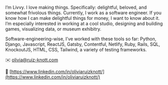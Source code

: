 I’m Livvy. I love making things. Specifically: delightful, beloved, and somewhat frivolous things. Currently, I work as a software engineer. If you know how I can make delightful things for money, I want to know about it. I’m especially interested in working at a cool studio, designing and building games, visualizing data, or museum exhibitry. 

Software-engineering-wise, I’ve worked with these tools so far: Python, Django, Javascript, ReactJS, Gatsby, Contentful, Netlify, Ruby, Rails, SQL, KnockoutJS, HTML, CSS, Tailwind, a variety of testing frameworks.

✉️ [olivia@ruiz-knott.com](mailto:olivia@ruiz-knott.com)

🔗 [https://www.linkedin.com/in/oliviaruizknott/](https://www.linkedin.com/in/oliviaruizknott/)

<!---
oliviaruizknott/oliviaruizknott is a ✨ special ✨ repository because its `README.md` (this file) appears on your GitHub profile.
You can click the Preview link to take a look at your changes.

- 👋 Hi, I’m @oliviaruizknott
- 👀 I’m interested in ...
- 🌱 I’m currently learning ...
- 💞️ I’m looking to collaborate on ...
- 📫 How to reach me ...
--->
